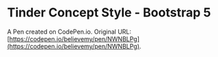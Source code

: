 # Tinder Concept Style  - Bootstrap 5

A Pen created on CodePen.io. Original URL: [https://codepen.io/believemy/pen/NWNBLPg](https://codepen.io/believemy/pen/NWNBLPg).


